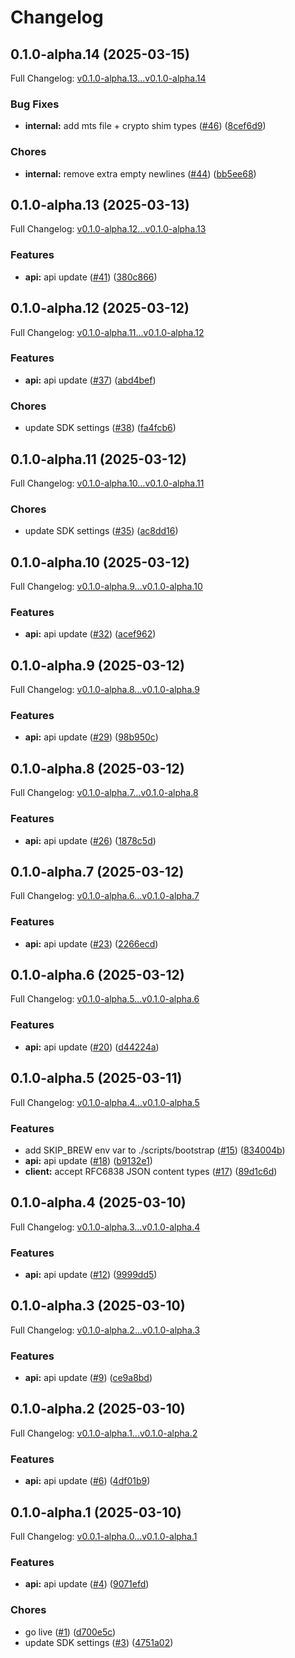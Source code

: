 # Changelog

## 0.1.0-alpha.14 (2025-03-15)

Full Changelog: [v0.1.0-alpha.13...v0.1.0-alpha.14](https://github.com/useschedo/node-typescript-sdk/compare/v0.1.0-alpha.13...v0.1.0-alpha.14)

### Bug Fixes

* **internal:** add mts file + crypto shim types ([#46](https://github.com/useschedo/node-typescript-sdk/issues/46)) ([8cef6d9](https://github.com/useschedo/node-typescript-sdk/commit/8cef6d9b1b5d086c80eab900bbbde3f72590649d))


### Chores

* **internal:** remove extra empty newlines ([#44](https://github.com/useschedo/node-typescript-sdk/issues/44)) ([bb5ee68](https://github.com/useschedo/node-typescript-sdk/commit/bb5ee682f7801dec7efba992d862fac1d82a9ecf))

## 0.1.0-alpha.13 (2025-03-13)

Full Changelog: [v0.1.0-alpha.12...v0.1.0-alpha.13](https://github.com/useschedo/node-typescript-sdk/compare/v0.1.0-alpha.12...v0.1.0-alpha.13)

### Features

* **api:** api update ([#41](https://github.com/useschedo/node-typescript-sdk/issues/41)) ([380c866](https://github.com/useschedo/node-typescript-sdk/commit/380c86656c0d1d5918a88907a5a1a7d24b616886))

## 0.1.0-alpha.12 (2025-03-12)

Full Changelog: [v0.1.0-alpha.11...v0.1.0-alpha.12](https://github.com/useschedo/node-typescript-sdk/compare/v0.1.0-alpha.11...v0.1.0-alpha.12)

### Features

* **api:** api update ([#37](https://github.com/useschedo/node-typescript-sdk/issues/37)) ([abd4bef](https://github.com/useschedo/node-typescript-sdk/commit/abd4bef13d91526efe664981bb15411a83058fc2))


### Chores

* update SDK settings ([#38](https://github.com/useschedo/node-typescript-sdk/issues/38)) ([fa4fcb6](https://github.com/useschedo/node-typescript-sdk/commit/fa4fcb689fe006cf18a200bd8f27755c5621ce9e))

## 0.1.0-alpha.11 (2025-03-12)

Full Changelog: [v0.1.0-alpha.10...v0.1.0-alpha.11](https://github.com/useschedo/node-typescript-sdk/compare/v0.1.0-alpha.10...v0.1.0-alpha.11)

### Chores

* update SDK settings ([#35](https://github.com/useschedo/node-typescript-sdk/issues/35)) ([ac8dd16](https://github.com/useschedo/node-typescript-sdk/commit/ac8dd16fdfae9f49992c760ea926d04f9dc0d6d6))

## 0.1.0-alpha.10 (2025-03-12)

Full Changelog: [v0.1.0-alpha.9...v0.1.0-alpha.10](https://github.com/useschedo/node-typescript-sdk/compare/v0.1.0-alpha.9...v0.1.0-alpha.10)

### Features

* **api:** api update ([#32](https://github.com/useschedo/node-typescript-sdk/issues/32)) ([acef962](https://github.com/useschedo/node-typescript-sdk/commit/acef9621f1a7e86135549915809a3a7e9484b562))

## 0.1.0-alpha.9 (2025-03-12)

Full Changelog: [v0.1.0-alpha.8...v0.1.0-alpha.9](https://github.com/useschedo/node-typescript-sdk/compare/v0.1.0-alpha.8...v0.1.0-alpha.9)

### Features

* **api:** api update ([#29](https://github.com/useschedo/node-typescript-sdk/issues/29)) ([98b950c](https://github.com/useschedo/node-typescript-sdk/commit/98b950c8f2da13c66cb67f1c280023181e5466ee))

## 0.1.0-alpha.8 (2025-03-12)

Full Changelog: [v0.1.0-alpha.7...v0.1.0-alpha.8](https://github.com/useschedo/node-typescript-sdk/compare/v0.1.0-alpha.7...v0.1.0-alpha.8)

### Features

* **api:** api update ([#26](https://github.com/useschedo/node-typescript-sdk/issues/26)) ([1878c5d](https://github.com/useschedo/node-typescript-sdk/commit/1878c5da0ab03dca5a4e1aa306aa9ecd465ac05a))

## 0.1.0-alpha.7 (2025-03-12)

Full Changelog: [v0.1.0-alpha.6...v0.1.0-alpha.7](https://github.com/useschedo/node-typescript-sdk/compare/v0.1.0-alpha.6...v0.1.0-alpha.7)

### Features

* **api:** api update ([#23](https://github.com/useschedo/node-typescript-sdk/issues/23)) ([2266ecd](https://github.com/useschedo/node-typescript-sdk/commit/2266ecd0ddd3dc55f5409ceb559563b5282b5f1d))

## 0.1.0-alpha.6 (2025-03-12)

Full Changelog: [v0.1.0-alpha.5...v0.1.0-alpha.6](https://github.com/useschedo/node-typescript-sdk/compare/v0.1.0-alpha.5...v0.1.0-alpha.6)

### Features

* **api:** api update ([#20](https://github.com/useschedo/node-typescript-sdk/issues/20)) ([d44224a](https://github.com/useschedo/node-typescript-sdk/commit/d44224a271f3ecdf6e9878ee51dff3dbd1ba4e1f))

## 0.1.0-alpha.5 (2025-03-11)

Full Changelog: [v0.1.0-alpha.4...v0.1.0-alpha.5](https://github.com/useschedo/node-typescript-sdk/compare/v0.1.0-alpha.4...v0.1.0-alpha.5)

### Features

* add SKIP_BREW env var to ./scripts/bootstrap ([#15](https://github.com/useschedo/node-typescript-sdk/issues/15)) ([834004b](https://github.com/useschedo/node-typescript-sdk/commit/834004b7fc4cc7c59ffbceab3ab82e5a462667fe))
* **api:** api update ([#18](https://github.com/useschedo/node-typescript-sdk/issues/18)) ([b9132e1](https://github.com/useschedo/node-typescript-sdk/commit/b9132e1756c709dbcfb8a5dde53e8fa8e2f35e14))
* **client:** accept RFC6838 JSON content types ([#17](https://github.com/useschedo/node-typescript-sdk/issues/17)) ([89d1c6d](https://github.com/useschedo/node-typescript-sdk/commit/89d1c6d6c6de3d3a3defae4b92e21ef4331a7c3f))

## 0.1.0-alpha.4 (2025-03-10)

Full Changelog: [v0.1.0-alpha.3...v0.1.0-alpha.4](https://github.com/useschedo/node-typescript-sdk/compare/v0.1.0-alpha.3...v0.1.0-alpha.4)

### Features

* **api:** api update ([#12](https://github.com/useschedo/node-typescript-sdk/issues/12)) ([9999dd5](https://github.com/useschedo/node-typescript-sdk/commit/9999dd5b1cc3fc992c76602f4fb1dd602521cc92))

## 0.1.0-alpha.3 (2025-03-10)

Full Changelog: [v0.1.0-alpha.2...v0.1.0-alpha.3](https://github.com/useschedo/node-typescript-sdk/compare/v0.1.0-alpha.2...v0.1.0-alpha.3)

### Features

* **api:** api update ([#9](https://github.com/useschedo/node-typescript-sdk/issues/9)) ([ce9a8bd](https://github.com/useschedo/node-typescript-sdk/commit/ce9a8bda76921187b0f9a3b631ea4e908cf5dc50))

## 0.1.0-alpha.2 (2025-03-10)

Full Changelog: [v0.1.0-alpha.1...v0.1.0-alpha.2](https://github.com/useschedo/node-typescript-sdk/compare/v0.1.0-alpha.1...v0.1.0-alpha.2)

### Features

* **api:** api update ([#6](https://github.com/useschedo/node-typescript-sdk/issues/6)) ([4df01b9](https://github.com/useschedo/node-typescript-sdk/commit/4df01b9a312b24c14237a90174ab45b3a7f315a8))

## 0.1.0-alpha.1 (2025-03-10)

Full Changelog: [v0.0.1-alpha.0...v0.1.0-alpha.1](https://github.com/useschedo/node-typescript-sdk/compare/v0.0.1-alpha.0...v0.1.0-alpha.1)

### Features

* **api:** api update ([#4](https://github.com/useschedo/node-typescript-sdk/issues/4)) ([9071efd](https://github.com/useschedo/node-typescript-sdk/commit/9071efd14a8e80adf0bfb85197fd195818286182))


### Chores

* go live ([#1](https://github.com/useschedo/node-typescript-sdk/issues/1)) ([d700e5c](https://github.com/useschedo/node-typescript-sdk/commit/d700e5cd619b51b0b5798e42c4d8d545ad314f5d))
* update SDK settings ([#3](https://github.com/useschedo/node-typescript-sdk/issues/3)) ([4751a02](https://github.com/useschedo/node-typescript-sdk/commit/4751a022b4e6971e8dc79206360fd8f459f5e6c2))
